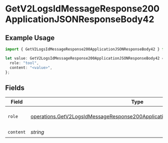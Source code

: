 # GetV2LogsIdMessageResponse200ApplicationJSONResponseBody42

## Example Usage

```typescript
import { GetV2LogsIdMessageResponse200ApplicationJSONResponseBody42 } from "orq-poc-typescript-multi-env-version/models/operations";

let value: GetV2LogsIdMessageResponse200ApplicationJSONResponseBody42 = {
  role: "tool",
  content: "<value>",
};
```

## Fields

| Field                                                                                                                                                                          | Type                                                                                                                                                                           | Required                                                                                                                                                                       | Description                                                                                                                                                                    |
| ------------------------------------------------------------------------------------------------------------------------------------------------------------------------------ | ------------------------------------------------------------------------------------------------------------------------------------------------------------------------------ | ------------------------------------------------------------------------------------------------------------------------------------------------------------------------------ | ------------------------------------------------------------------------------------------------------------------------------------------------------------------------------ |
| `role`                                                                                                                                                                         | [operations.GetV2LogsIdMessageResponse200ApplicationJSONResponseBody4EvalsRole](../../models/operations/getv2logsidmessageresponse200applicationjsonresponsebody4evalsrole.md) | :heavy_check_mark:                                                                                                                                                             | The role of the prompt message                                                                                                                                                 |
| `content`                                                                                                                                                                      | *string*                                                                                                                                                                       | :heavy_check_mark:                                                                                                                                                             | N/A                                                                                                                                                                            |